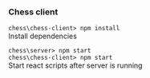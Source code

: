 ### Chess client

`chess\chess-client> npm install`  
Install dependencies

`chess\server> npm start`  
`chess\chess-client> npm start`  
Start react scripts after server is running
